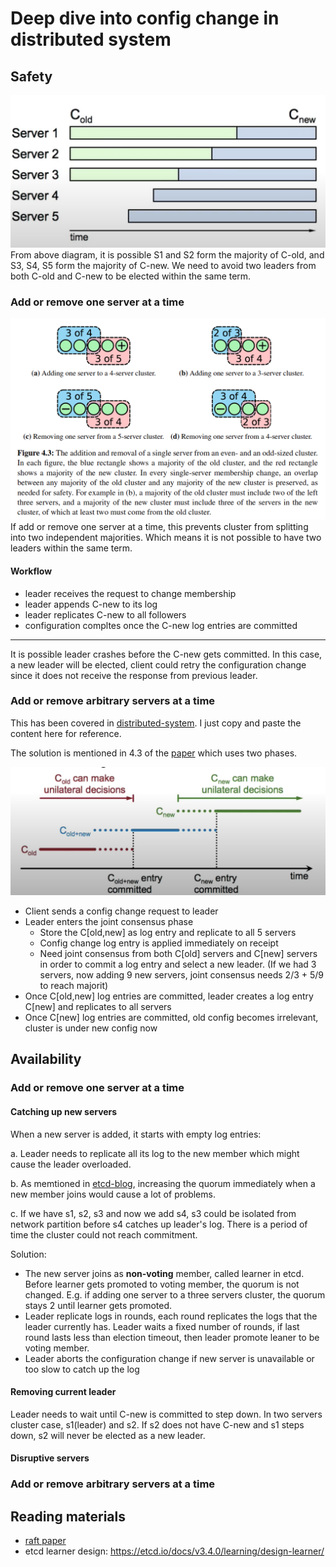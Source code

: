 # Deep dive into config change in distributed system

## Safety

![config-change](./config-change.png)
From above diagram, it is possible S1 and S2 form the majority of C-old, and S3, S4, S5 form the majority of C-new. We need to avoid two leaders from both C-old and C-new to be elected within the same term.

### Add or remove one server at a time

![change-one-member-at-a-time](./change-one-member-at-a-time.png)
If add or remove one server at a time, this prevents cluster from splitting into two independent majorities. Which means it is not possible to have two leaders within the same term.

#### Workflow

- leader receives the request to change membership
- leader appends C-new to its log
- leader replicates C-new to all followers
- configuration compltes once the C-new log entries are committed

---
It is possible leader crashes before the C-new gets committed. In this case, a new leader will be elected, client could retry the configuration change since it does not receive the response from previous leader.

### Add or remove arbitrary servers at a time

This has been covered in [distributed-system](./distributed-system.md). I just copy and paste the content here for reference.

The solution is mentioned in 4.3 of the [paper](https://github.com/ongardie/dissertation/blob/master/stanford.pdf) which uses two phases.

![joint-consensus](./joint-consensus.png)

- Client sends a config change request to leader
- Leader enters the joint consensus phase
  - Store the C[old,new] as log entry and replicate to all 5 servers
  - Config change log entry is applied immediately on receipt
  - Need joint consensus from both C[old] servers and C[new] servers in order to commit a log entry and select a new leader. (If we had 3 servers, now adding 9 new servers, joint consensus needs 2/3 + 5/9 to reach majorit)
- Once C[old,new] log entries are committed, leader creates a log entry C[new] and replicates to all servers
- Once C[new] log entries are committed, old config becomes irrelevant, cluster is under new config now

## Availability

### Add or remove one server at a time

#### Catching up new servers

When a new server is added, it starts with empty log entries:

a. Leader needs to replicate all its log to the new member which might cause the leader overloaded.

b. As memtioned in [etcd-blog](https://etcd.io/docs/v3.4.0/learning/design-learner/), increasing the quorum immediately when a new member joins would cause a lot of problems.

c. If we have s1, s2, s3 and now we add s4, s3 could be isolated from network partition before s4 catches up leader's log. There is a period of time the cluster could not reach commitment.

Solution:

- The new server joins as **non-voting** member, called learner in etcd. Before learner gets promoted to voting member, the quorum is not changed. E.g. if adding one server to a three servers cluster, the quorum stays 2 until learner gets promoted.
- Leader replicate logs in rounds, each round replicates the logs that the leader currently has. Leader waits a fixed number of rounds, if last round lasts less than election timeout, then leader promote leaner to be voting member.
- Leader aborts the configuration change if new server is unavailable or too slow to catch up the log

#### Removing current leader

Leader needs to wait until C-new is committed to step down. In two servers cluster case, s1(leader) and s2. If s2 does not have C-new and s1 steps down, s2 will never be elected as a new leader.

#### Disruptive servers

### Add or remove arbitrary servers at a time

## Reading materials

- [raft paper](./consensus-raft.pdf)
- etcd learner design: <https://etcd.io/docs/v3.4.0/learning/design-learner/>
